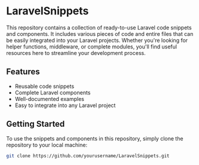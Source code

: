 # LaravelSnippets

This repository contains a collection of ready-to-use Laravel code snippets and components. It includes various pieces of code and entire files that can be easily integrated into your Laravel projects. Whether you're looking for helper functions, middleware, or complete modules, you'll find useful resources here to streamline your development process.

## Features
- Reusable code snippets
- Complete Laravel components
- Well-documented examples
- Easy to integrate into any Laravel project

## Getting Started

To use the snippets and components in this repository, simply clone the repository to your local machine:

```bash
git clone https://github.com/yourusername/LaravelSnippets.git
